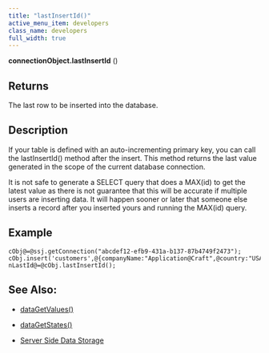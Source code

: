 ```yaml
---
title: "lastInsertId()"
active_menu_item: developers
class_name: developers
full_width: true
---
```



**connectionObject.lastInsertId** ()

## Returns

The last row to be inserted into the database.

## Description

If your table is defined with an auto-incrementing primary key, you can call the lastInsertId() method after the insert. This method returns the last value generated in the scope of the current database connection.

It is not safe to generate a SELECT query that does a MAX(id) to get the latest value as there is not guarantee that this will be accurate if multiple users are inserting data. It will happen sooner or later that someone else inserts a record after you inserted yours and running the MAX(id) query.

## Example

    cObj@=@ssj.getConnection("abcdef12-efb9-431a-b137-87b4749f2473");
    cObj.insert('customers',@{companyName:"Application@Craft",@country:"USA"});
    nLastId@=@cObj.lastInsertId();
     
   

## See Also:

 - [dataGetValues()](../../../client-api/widget-data-state-manipulation/datagetvalues)

 - [dataGetStates()](../../../client-api/widget-data-state-manipulation/datagetstates)

 - [Server Side Data Storage](../../../../data-storage/server-side-data-storage/)

